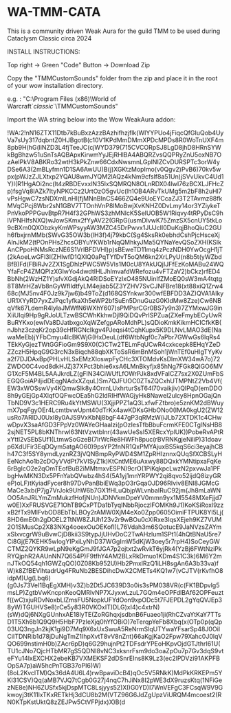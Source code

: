 # WA-TMM-CATA
This is a community driven Weak Aura for the guild TMM to be used during Cataclysm Classic circa 2024


INSTALL INSTRUCTIONS:

Top right -> Green "Code" Button -> Download Zip

Copy the "TMMCustomSounds" folder from the zip and place it in the root of your wow installation directory.

e.g. : "C:\Program Files (x86)\World of Warcraft\`_classic_`\TMMCustomSounds"

Import the WA string below into the Wow WeakAura addon:

!WA:2!nN16ZTX11Dtb7kBuBxzAzzBAzhifhzjflk(WIYYPUo4jFiqcQfGIuQob4UyVa7sUy317dqbntZ0HJBgotB(c10V1KPdMmDMmXPDcMPDs8R0WoTnUXF4m8pb9H(hG(liNZD3L4fjTeeJC(cjWYD379(715CVCORpSJ8LgD8jhD8HRnSYWkBgBhzw51uSnTsAQBApxKirwmYyJEjRHlBA4ABQRZvsQQPRyZnU5oxNB7OzAelPkV8ABKRo32wtH3kPkZnw66CdxNwsmnLGplNIZCvDURSPTc3orW4yDSe6A3(2mBLyfmn1D1SA6AwUU)B(j)XGKtzMopImo(v0Qgv2)PvB6)70kv5wpx(pWJzZJLXtxp2YQAU8wmJYQM2lAQz4kNm9cfslf8a51Un)jSVvUkvC4Ud1Y)I(R1HgAOi2nc(lt4zRBDEvxxlN35IxSQMRQN8OLnRDX04lwI76zBCXLJFHcZp)fsgVq8lAZk7ItyNPKCCz2UrtOzO5gvUc(lh1OB4ARvTkUMg5m2bF8h2uHl7vPsHgwC7zsNDXmlLnHl(fjMNnBInCS466ZQ4e9UoEYCcaZJ3T2TAvmz88fkMVqCPcj8Wbr2sN1GBV7TTOnhVnP8lMoBwjXvKNHZ0DvLmy14or3YZiykeTPnVkoPPPGuvBtpR7H4f32GPhWS3zhMNlcK5SelUOB5W1Riqvy4tRPyDsC9hlVPNHIfsNXQ)wJowSKmx2fYyAV22(GRpG(usmDlvwK75ZmzSX5cnUY5tkLo9cBXm0QXObzkyKmWPsyyAW3MZC45DrPwvx1JUJcIl0DuKqjBhoQiuC2GUh6fbxjrnMMb(SWvG35OW3b(lH3f)4j79kbC(Sg4SksRk0ebhdCshPjcHsceXjAlnJkM2(tPOnPHsZhcsOBYuYKWb1rNqQMhkyJMa5QYNaYevQSoZXH(KSlkAnCPpoHNMsRczNE6S1VrIBFDVHl)p)sBEweTD11mq4zPczNDH0YwOcgH1jT(2kAoeLwGFl3I(ZHIwfD1QXlQ0aPqTYfDvT5oQM6kn2XrLPyU(n8b5t(yWZbdBfB)Fd(FBiRJv2ZX1SgDhlzPWC5W5Vls1M0cU8YAkUQjIJFfEzKoMABu24WQYfaFcP4ZMQPIzXGlwYo4dwdtIHLJhlmvafdWRefozu4vFTZaV2)bCkz)rfED4BbNh(2WzHZ1Y)sfvXGdjAkQ4RIDSoEYzIxO485NUinIfZMoEQ0sW3mA4tqtg8T8MrHZaVb8nGyWfIIdtfyLM4ejiab5(Z3YZHV7SvCJNFBre18(xt88xiQ1Zrw468c(MJ5nv4F0Jz9k7jw6)b49ToZ(d168QSYnkwr300wfEBFDD3AZ)QVA1AIkyUR1XYyRD7yxZJPqc1yfkaXh5eWP2bfSuEn5DnuGuzG0KIdMw8Zze)Cw6NBqVfk67LdemR4lyIaJMWfN6WXhY607)sPMPsrCGr0BS7y9n3)7ZYMxwJG9inXiiUIqi9Hp9gRJoULTzwBSCWhKkhwDjI9QiDQvPrISPZua(ZXeFmybECyUwRBuRYKxo(ewlVa8DJatbxgoXqWZefgpARoMdhPL)sQDioKmkKikmHCICfkKB(nJbhz3czqKr2op39cHfRGNcIkgv4PJeqsi4tCqhKupx5K9DLNvLMAO3dE(NawaMeEb)jYFbCmyu4IcBKWjG(HxDeuL(df6WtbNgf0c7aPbr7GWwGs6lqRs4TEkKyGjezTWtGGFioGm9S9X0(C)CTw2TELmFqUCwR4cxkcepk8EHqYZeDZZczH5HpqG9G3rcN3xBiqch88qbXKToSsR6mBnMSoh1jWnTEf0uHIgTYyKva2f7DJDAxBp(PHLvHLSxEMzXIoswpFyCHc3XTOMdvKsDlmXW34wA7o)72ZWDO0C4vod8dkHJZj37XPct3bhie6xsA6LMnBkyfjx85hNg7FGk8QlGO6MVG1XcF5M4BL5AAJkrdLZ(gFlN34CiWUfLfOWrPJk8xdVFalCZ7sx2X0ZUmFbSEGQGoiAPiIjidDEqgNAdxXZquL)Sm7QJFUOC0ZTsZQCxhUTMPNtZ2Vb4Vf(EW3xWOSswVy4KQmwSIk8y4OrrnLUxhrturSsT64l70vaikjiv)QIPqD(emDDO8h9yGEjGp4XlqfOQFwcOEa5hG2ldRIHfWAGjyHk8Nawel2ulcy8HpnOGajQnTbND9V3c1HERC9Ru4kYtMSWU(3XjjiPPZ1aQ3LxfwFZtbro)e5znKM2dBWuymX7pqFgyOEr4LcmtbvwUpnt40dTrKx4awKDKsGHbONo0(IMA0kgU2(ZW12usRo7ARlDJ0UxI8y0AJS9VxKbNj8bgF447gP3qRMzW(iJLb72XTDK1c4CHwwDpvX3saAfGD3FPpVz0WAYeGHaaIzi(pOzIesTfbBbuFcrmKFE0CTglNsHB82sjNET5PL8bKNThrwl63NtVzwtblnr(43awUeSsI5XERcxYplUK))PobeRvAPtRxYttl2vSEbSUf1(LtmwSoGzeB(7lrWcRe8HWFh8puc(rBVRNKgjeNiliP)31doavp6XdUFir3EqDQym5atgAO60)9psYP2fnNR1QxPMYAjuxBS5kqS6ci3eyajhCBh47C3f5SY8ymdLyznRZ3jVQNBmpRyPWD4SM1ZpRHIznnxQUqSfXCBSLyHEeNchAo1b2cDOyVVdPt7kVISyZ1k)KtCntME6uAxwy88DQxkYMNtipxaFqKe6rBgIcO2e2qOmTEofBuB2iMMtmxvESPN)9crO(1PiKqkpcLwzN2pxvwJa1PFbgHwMKN3Dx5PFnYabQVwbz4hS4(5A1yj1mnYRPWY2qi8qvo52ijdQ8izyGReP)oLF)tKyiadFycer8h97DvPanBbiEWq3pO3rGqaOJD96RIviv8ENl8JGMcGMaCe3xb(P7jg7VrJok9UhW6b7GX1fHLuQbjpWLvnbaIRuC92jm(Jh8mLaWNOO5AnJRLYmZmMukzfHofjNUn)JDNVkmDpeYV0mmn9yx1M5548MXeFjjd7w0E)XxFRUSVGE71OhTB9CxPTDa1bTyqlNbbRjoczlFOMKh9J1)KoKSiRoxl9zzxB2fTx9MlFvbOD8EbTbLBOy2rAMW0XjM4eXo0Zpp0605OimiFTPUK8Yl5Lj(8HD6mE0h2gDOEL2TtNW8ZJUh123v2r9wBOu0cXlRxe3IqsXEjeh9KZ7VUM2O1SMusCp2X83NXg4ooexOuOEKofI)L76Vdah3m6SQotucE9JaNVzsZAYmxSIxvcgrW9uBvwCjD8kii3S9typJjUHvDoC2TwAHzlum1SPt1(4hQtBNaU5re7Ci8Gj(E7KEHK5wIogYIPxiLyNhD37WGgImW5dKjW3oey5r7rpH4)SoCeyGWCTMZ2QYKR9wLpN9eKgGmJ9fJGA7p2ojtxt2wRvkT6yjRk4(YzBj6FWtNziPkRYQjphR2AAUnNN7Q654P)F9tfhY4AM2BLxRkDmuo1KDm4S1C3k)6M6Y2mnJTkOQ54qh1GWZqQO)0Z08Kb952U)Hb2PmxlRzQ1iLH8sgAn6A3b33va)fW)k8ZfBEVlhtadrUg4FRuNb2BESDihcDwX2CMETs4KQ1w7(vCJTV(rKvfhO8idpM)Ug(Lbq6)(g0Js73VeI1BqEgXMH)v3Z)b2Dt5JC639D3o0is3sPM038VR(c(FK1BDpvlg5msLP)ZgtbVwKncpnKeoQMRlvNP7XJyxwLzuL7GQm4eOPFdlBAf62OPFeuztf((wC)xjuRDvNoxbLlZmsFU5NopkUFYdOon9xpODc5t7FJEPDL2gYqQVJEp38yW)TGUHVSe8)rCe5y83R0VKOxIT)DLG)xI4)c4xtrN)(sW)dQj6NXgGUnhxAE18lyTE(ZoRGhqxjsdbnB6Fuaeo1ji(RhCZvaYtKaY7TTsD1T5Xh6b1Q9Q9H5HbF7PzleXjq0hYfOBiO)7eTerqpYeFb8Xbq(x(OTp0p(qQp03UQ3ngJn2kjK1gi9D7Mq9X6xUxSwuA5ReNrmSlqUTYwaYFsarSp48J0OiICiITDNRib1d78jDuNgTmZ1IhpXvtT8vV8nZnt)66aKgjKaO2Fpw79Xahc0J0lqVQO699nstimH0b)ZAcr6pD)q6G29hujnPt2TDFsdrYPEoHKpvOjdGTJthrI61U(TU1cJNo7QjcHTbMR7gS5QDNI8vNC3xksnrFsm9do3oaZpOu7p7Gv3dqS9vteFYu14lxEXCHX2ebeKB7VXMEKSF2dDSnrEIns8K9Lz3(ec2lPDVzi91AKPFBOpSA7p)aW5hcPnTGB37oPI6)W)(8oL2KvclTM)Qs36dA4U6L4)rwBpaviDcB4)qOc5V5RNkK)MdPkKRKEPm5YKl31CSV)Qq(aMB7VJQ7tCgb0G27j4nqC7hJiNx8I2pWE3dX9ruzsKtq(1NFiGezNE8e)NH6ZUSfx5kjDspMTC8Lsjyys52)XI)G0YD)I7WnVEFgC3FCsqW9V9Gkwoyj3tK11lxTKxRETkHj3dCU8b2M(VTZ96G6JdZgUpzViURQM4mcoest2(RN0KTpKstUktQ8zZEJPw5CtVFPjdx)X)B(d
















